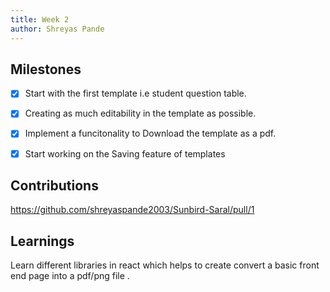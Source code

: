 ```yaml
---
title: Week 2
author: Shreyas Pande
---
```


## Milestones
- [x] Start with the first template i.e student question table. 
- [x] Creating as much editability in the template as possible.
- [x] Implement a funcitonality to Download the template as a pdf.
- [x] Start working on the Saving feature of templates


## Contributions
https://github.com/shreyaspande2003/Sunbird-Saral/pull/1

## Learnings

Learn different libraries in react which helps to create convert a basic front end page into 
a pdf/png file .